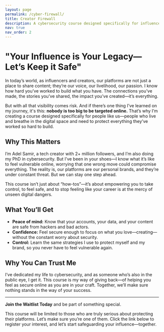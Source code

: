 ```yaml
---
layout: page
permalink: /cyber-firewall/
title: Creator Firewall
description: A cybersecurity course designed specifically for influencers and creators. Learn how to protect your online presence, secure your accounts, and safeguard your personal brand. Led by Adel Samir, a tech creator with 2+ million followers and a PhD candidate in cybersecurity, this course provides the strategies you need to stay safe and confident online. Join the waitlist today!
nav: true
nav_order: 2
---
```


# "Your Influence is Your Legacy—Let’s Keep it Safe"

In today’s world, as influencers and creators, our platforms are not just a place to share content; they’re our voice, our livelihood, our passion. I know how hard you’ve worked to build what you have. The connections you’ve made, the stories you’ve shared, the impact you’ve created—it’s everything.

But with all that visibility comes risk. And if there’s one thing I’ve learned on my journey, it's this: **nobody is too big to be targeted online.** That’s why I’m creating a course designed specifically for people like us—people who live and breathe in the digital space and need to protect everything they’ve worked so hard to build.

## Why This Matters

I’m Adel Samir, a tech creator with 2+ million followers, and I’m also doing my PhD in cybersecurity. But I’ve been in your shoes—I know what it’s like to feel vulnerable online, worrying that one wrong move could compromise everything. The reality is, our platforms are our personal brands, and they’re under constant threat. But we can stay one step ahead.

This course isn’t just about “how-tos”—it’s about empowering you to take control, to feel safe, and to stop feeling like your career is at the mercy of unseen digital dangers.

## What You’ll Get

- **Peace of mind:** Know that your accounts, your data, and your content are safe from hackers and bad actors.
- **Confidence:** Feel secure enough to focus on what you love—creating—without the constant worry about security.
- **Control:** Learn the same strategies I use to protect myself and my brand, so you never have to feel vulnerable again.

## Why You Can Trust Me

I’ve dedicated my life to cybersecurity, and as someone who’s also in the public eye, I get it. This course is my way of giving back—of helping you feel as secure online as you are in your craft. Together, we’ll make sure nothing stands in the way of your success.

---

**Join the Waitlist Today** and be part of something special.

This course will be limited to those who are truly serious about protecting their platforms. Let’s make sure you’re one of them. Click the link below to register your interest, and let’s start safeguarding your influence—together.
